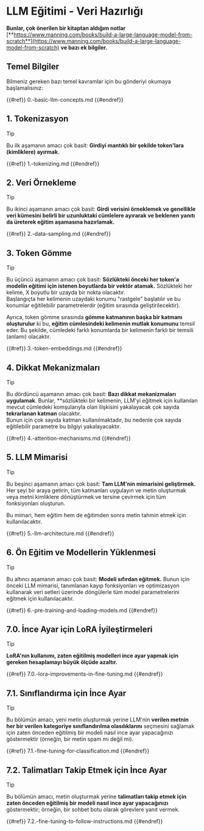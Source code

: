 # LLM Eğitimi - Veri Hazırlığı

**Bunlar, çok önerilen bir kitaptan aldığım notlar** [**https://www.manning.com/books/build-a-large-language-model-from-scratch**](https://www.manning.com/books/build-a-large-language-model-from-scratch) **ve bazı ek bilgiler.**

## Temel Bilgiler

Bilmeniz gereken bazı temel kavramlar için bu gönderiyi okumaya başlamalısınız:

{{#ref}}
0.-basic-llm-concepts.md
{{#endref}}

## 1. Tokenizasyon

> [!TIP]
> Bu ilk aşamanın amacı çok basit: **Girdiyi mantıklı bir şekilde token'lara (kimliklere) ayırmak**.

{{#ref}}
1.-tokenizing.md
{{#endref}}

## 2. Veri Örnekleme

> [!TIP]
> Bu ikinci aşamanın amacı çok basit: **Girdi verisini örneklemek ve genellikle veri kümesini belirli bir uzunluktaki cümlelere ayırarak ve beklenen yanıtı da üreterek eğitim aşamasına hazırlamak.**

{{#ref}}
2.-data-sampling.md
{{#endref}}

## 3. Token Gömme

> [!TIP]
> Bu üçüncü aşamanın amacı çok basit: **Sözlükteki önceki her token'a modelin eğitimi için istenen boyutlarda bir vektör atamak.** Sözlükteki her kelime, X boyutlu bir uzayda bir nokta olacaktır.\
> Başlangıçta her kelimenin uzaydaki konumu "rastgele" başlatılır ve bu konumlar eğitilebilir parametrelerdir (eğitim sırasında geliştirilecektir).
>
> Ayrıca, token gömme sırasında **gömme katmanının başka bir katmanı oluşturulur** ki bu, **eğitim cümlesindeki kelimenin mutlak konumunu** temsil eder. Bu şekilde, cümledeki farklı konumlarda bir kelimenin farklı bir temsili (anlamı) olacaktır.

{{#ref}}
3.-token-embeddings.md
{{#endref}}

## 4. Dikkat Mekanizmaları

> [!TIP]
> Bu dördüncü aşamanın amacı çok basit: **Bazı dikkat mekanizmaları uygulamak**. Bunlar, **sözlükteki bir kelimenin, LLM'yi eğitmek için kullanılan mevcut cümledeki komşularıyla olan ilişkisini yakalayacak çok sayıda **tekrarlanan katman** olacaktır.\
> Bunun için çok sayıda katman kullanılmaktadır, bu nedenle çok sayıda eğitilebilir parametre bu bilgiyi yakalayacaktır.

{{#ref}}
4.-attention-mechanisms.md
{{#endref}}

## 5. LLM Mimarisi

> [!TIP]
> Bu beşinci aşamanın amacı çok basit: **Tam LLM'nin mimarisini geliştirmek.** Her şeyi bir araya getirin, tüm katmanları uygulayın ve metin oluşturmak veya metni kimliklere dönüştürmek ve tersine çevirmek için tüm fonksiyonları oluşturun.
>
> Bu mimari, hem eğitim hem de eğitimden sonra metin tahmin etmek için kullanılacaktır.

{{#ref}}
5.-llm-architecture.md
{{#endref}}

## 6. Ön Eğitim ve Modellerin Yüklenmesi

> [!TIP]
> Bu altıncı aşamanın amacı çok basit: **Modeli sıfırdan eğitmek.** Bunun için önceki LLM mimarisi, tanımlanan kayıp fonksiyonları ve optimizasyon kullanarak veri setleri üzerinde döngülerle tüm model parametrelerini eğitmek için kullanılacaktır.

{{#ref}}
6.-pre-training-and-loading-models.md
{{#endref}}

## 7.0. İnce Ayar için LoRA İyileştirmeleri

> [!TIP]
> **LoRA'nın kullanımı, zaten eğitilmiş modelleri ince ayar yapmak için gereken hesaplamayı büyük ölçüde azaltır.**

{{#ref}}
7.0.-lora-improvements-in-fine-tuning.md
{{#endref}}

## 7.1. Sınıflandırma için İnce Ayar

> [!TIP]
> Bu bölümün amacı, yeni metin oluşturmak yerine LLM'nin **verilen metnin her bir verilen kategoriye sınıflandırılma olasılıklarını** seçmesini sağlamak için zaten önceden eğitilmiş bir modeli nasıl ince ayar yapacağınızı göstermektir (örneğin, bir metin spam mı değil mi).

{{#ref}}
7.1.-fine-tuning-for-classification.md
{{#endref}}

## 7.2. Talimatları Takip Etmek için İnce Ayar

> [!TIP]
> Bu bölümün amacı, metin oluşturmak yerine **talimatları takip etmek için zaten önceden eğitilmiş bir modeli nasıl ince ayar yapacağınızı** göstermektir; örneğin, bir sohbet botu olarak görevlere yanıt vermek.

{{#ref}}
7.2.-fine-tuning-to-follow-instructions.md
{{#endref}}
